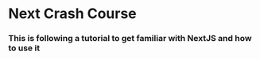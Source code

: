 # Next Crash Course

### This is following a tutorial to get familiar with NextJS and how to use it
